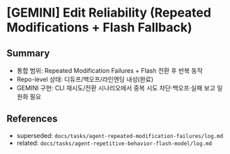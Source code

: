 # [GEMINI] Edit Reliability (Repeated Modifications + Flash Fallback)

## Summary
- 통합 범위: Repeated Modification Failures + Flash 전환 후 반복 동작
- Repo-level 상태: 디듀프/백오프/라인엔딩 내성(완료)
- GEMINI 구현: CLI 재시도/전환 시나리오에서 중복 시도 차단·백오프·실패 보고 일원화 필요

## References
- superseded: `docs/tasks/agent-repeated-modification-failures/log.md`
- related: `docs/tasks/agent-repetitive-behavior-flash-model/log.md`

